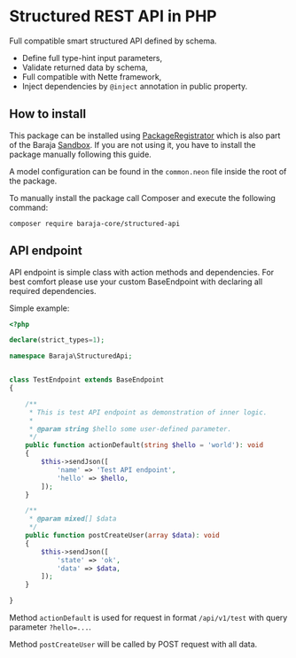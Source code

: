 Structured REST API in PHP
==========================

Full compatible smart structured API defined by schema.

- Define full type-hint input parameters,
- Validate returned data by schema,
- Full compatible with Nette framework,
- Inject dependencies by `@inject` annotation in public property.

How to install
--------------

This package can be installed using [PackageRegistrator](https://github.com/baraja-core/package-manager) which is also part of the Baraja [Sandbox](https://github.com/baraja-core/sandbox). If you are not using it, you have to install the package manually following this guide.

A model configuration can be found in the `common.neon` file inside the root of the package.

To manually install the package call Composer and execute the following command:

```shell
composer require baraja-core/structured-api
```

API endpoint
------------

API endpoint is simple class with action methods and dependencies. For best comfort please use your custom BaseEndpoint with declaring all required dependencies.

Simple example:

```php
<?php

declare(strict_types=1);

namespace Baraja\StructuredApi;


class TestEndpoint extends BaseEndpoint
{

	/**
	 * This is test API endpoint as demonstration of inner logic.
	 *
	 * @param string $hello some user-defined parameter.
	 */
	public function actionDefault(string $hello = 'world'): void
	{
		$this->sendJson([
			'name' => 'Test API endpoint',
			'hello' => $hello,
		]);
	}

	/**
	 * @param mixed[] $data
	 */
	public function postCreateUser(array $data): void
	{
		$this->sendJson([
			'state' => 'ok',
			'data' => $data,
		]);
	}

}
```

Method `actionDefault` is used for request in format `/api/v1/test` with query parameter `?hello=...`.

Method `postCreateUser` will be called by POST request with all data.